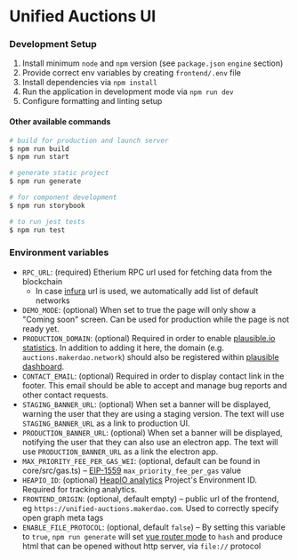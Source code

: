 # Unified Auctions UI

### Development Setup

1. Install minimum `node` and `npm` version (see `package.json` `engine` section)
2. Provide correct env variables by creating `frontend/.env` file
3. Install dependencies via `npm install`
4. Run the application in development mode via `npm run dev`
5. Configure formatting and linting setup

#### Other available commands

```bash
# build for production and launch server
$ npm run build
$ npm run start

# generate static project
$ npm run generate

# for component development
$ npm run storybook

# to run jest tests
$ npm run test
```

### Environment variables

- `RPC_URL`: (required) Etherium RPC url used for fetching data from the blockchain
    - In case [infura](https://infura.io/) url is used, we automatically add list of default networks
- `DEMO_MODE`: (optional) When set to true the page will only show a "Coming soon" screen. Can be used for production while the page is not ready yet.
- `PRODUCTION_DOMAIN`: (optional) Required in order to enable [plausible.io statistics](https://github.com/moritzsternemann/vue-plausible#configuration). In addition to adding it here, the domain (e.g. `auctions.makerdao.network`) should also be registered within [plausible dashboard](https://plausible.io/).
- `CONTACT_EMAIL`: (optional) Required in order to display contact link in the footer. This email should be able to accept and manage bug reports and other contact requests.
- `STAGING_BANNER_URL`: (optional) When set a banner will be displayed, warning the user that they are using a staging version. The text will use `STAGING_BANNER_URL` as a link to production UI.
- `PRODUCTION_BANNER_URL`: (optional) When set a banner will be displayed, notifying the user that they can also use an electron app. The text will use `PRODUCTION_BANNER_URL` as a link the electron app.
- `MAX_PRIORITY_FEE_PER_GAS_WEI`: (optional, default can be found in core/src/gas.ts) – [EIP-1559](https://eips.ethereum.org/EIPS/eip-1559) `max_priority_fee_per_gas` value
- `HEAPIO_ID`: (optional) [HeapIO analytics](https://heapanalytics.com/) Project's Environment ID. Required for tracking analytics.
- `FRONTEND_ORIGIN`: (optional, default empty) – public url of the frontend, eg `https://unified-auctions.makerdao.com`. Used to correctly specify open graph meta tags
- `ENABLE_FILE_PROTOCOL`: (optional, default `false`) – By setting this variable to `true`, `npm run generate` will set [vue router mode](https://v3.router.vuejs.org/api/#mode) to `hash` and produce html that can be opened without http server, via `file://` protocol
